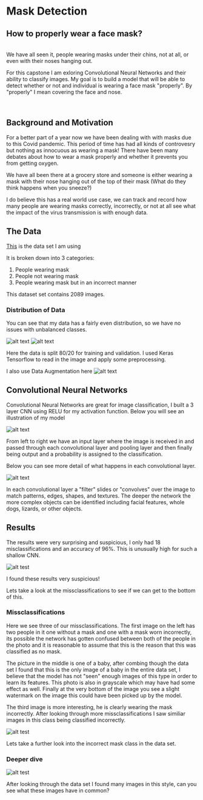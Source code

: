 # Mask Detection

## How to properly wear a face mask?

<br/>
We have all seen it, people wearing masks under their chins, not at all, or even with their noses hanging out. 

For this capstone I am exloring Convolutional Neural Networks and their ability to classify images. My goal is to build a model that will be able to detect whether or not and individual is wearing a face mask "properly". By "properly" I mean covering the face and nose. 
<br/>

<br/>



## Background and Motivation

For a better part of a year now we have been dealing with with masks due to this Covid pandemic. This period of time has had all kinds of controvesry but nothing as innocuous as wearing a mask! There have been many debates about how to wear a mask properly and whether it prevents you from getting oxygen. 

We have all been there at a grocery store and someone is either wearing a mask with their nose hanging out of the top of their mask (What do they think happens when you sneeze?)

I do believe this has a real world use case, we can track and record how many people are wearing masks correctly, incorrectly, or not at all see what the impact of the virus transmission is with enough data. 

## The Data

[This](https://www.kaggle.com/spandanpatnaik09/face-mask-detectormask-not-mask-incorrect-mask) is the data set I am using

It is broken down into 3 categories:

1. People wearing mask
2. People not wearing mask
3. People wearing mask but in an incorrect manner

This dataset set contains 2089 images. 

### Distribution of Data

You can see that my data has a fairly even distribution, so we have no issues with unbalanced classes.

![alt text](https://github.com/okayvinay/mask_detection/blob/main/img/train_dist.png) ![alt text](https://github.com/okayvinay/mask_detection/blob/main/img/Validation_dist.png)

Here the data is split 80/20 for training and validation. I used Keras Tensorflow to read in the image and apply some preprocessing. 

I also use Data Augmentation here
![alt text](https://github.com/okayvinay/mask_detection/blob/main/img/augmented.png)


## Convolutional Neural Networks 
Convolutional Neural Networks are great for image classification, I built a 3 layer CNN using RELU for my activation function. Below you will see an illustration of my model

![alt text](https://github.com/okayvinay/mask_detection/blob/main/img/Screen%20Shot%202021-01-14%20at%2012.39.50%20PM.png)

From left to right we have an input layer where the image is received in and passed through each convolutional layer and pooling layer and then finally being output and a probability is assigned to the classification. 

Below you can see more detail of what happens in each convolutional layer. 

![alt text](https://github.com/okayvinay/mask_detection/blob/main/img/Screen%20Shot%202021-01-14%20at%2012.40.04%20PM.png)

In each convolutional layer a "filter" slides or "convolves" over the image to match patterns, edges, shapes, and textures. The deeper the network the more complex objects can be identified including facial features, whole dogs, lizards, or other objects. 


## Results 
The results were very surprising and suspicious, I only had 18 misclassifications and an accuracy of 96%. This is unusually high for such a shallow CNN. 

![alt test](https://github.com/okayvinay/mask_detection/blob/main/img/confusion_matrix.png)

I found these results very suspicious! 

Lets take a look at the missclassifications to see if we can get to the bottom of this. 

### Missclassifications 

Here we see three of our missclassifications.
The first image on the left has two people in it one without a mask and one with a mask worn incorrectly, its possible the network has gotten confused between both of the people in the photo and it is reasonable to assume that this is the reason that this was classified as no mask. 

The picture in the middle is one of a baby, after combing though the data set I found that this is the only image of a baby in the entire data set, I believe that the model has not "seen" enough images of this type in order to learn its features. This photo is also in grayscale which may have had some effect as well. Finally at the very bottom of the image you see a slight watermark on the image this could have been picked up by the model. 

The third image is more interesting, he is clearly wearing the mask incorrectly. After looking through more missclassifications I saw similiar images in this class being classified incorrectly. 

![alt test](https://github.com/okayvinay/mask_detection/blob/main/img/Screen%20Shot%202021-01-14%20at%203.02.25%20PM.png)


Lets take a further look into the incorrect mask class in the data set. 

### Deeper dive

![alt test](https://github.com/okayvinay/mask_detection/blob/main/img/Screen%20Shot%202021-01-14%20at%203.02.43%20PM.png)

After looking through the data set I found many images in this style, can you see what these images have in common? 



